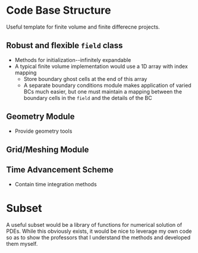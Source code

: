 # Code Base Structure

Useful template for finite volume and finite differecne projects.


## Robust and flexible `field` class
* Methods for initialization--infinitely expandable
* A typical finite volume implementation would use a 1D array with index mapping
  + Store boundary ghost cells at the end of this array
  + A separate boundary conditions module makes application of varied BCs much easier, but one must maintain a mapping between the boundary cells in the `field` and the details of the BC

## Geometry Module
* Provide geometry tools

## Grid/Meshing Module

## Time Advancement Scheme
* Contain time integration methods

# Subset
A useful subset would be a library of functions for numerical solution of PDEs.
While this obviously exists, it would be nice to leverage my own code so as to show the professors that I understand the methods and developed them myself.
